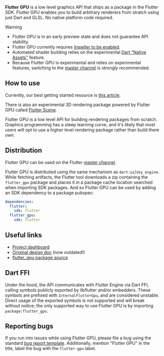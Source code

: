 **Flutter GPU** is a low level graphics API that ships as a package in the Flutter SDK. Flutter GPU enables you to build arbitrary renderers from stratch using just Dart and GLSL. No native platform code required.

> [!Warning]
> - Flutter GPU is in an early preview state and does not guarantee API stability.
> - Flutter GPU currently requires [Impeller to be enabled](https://docs.flutter.dev/perf/impeller#availability).
> - Automated shader building relies on the experimental [Dart "Native Assets"](https://github.com/dart-lang/sdk/issues/50565) feature.
> - Because Flutter GPU is experimental and relies on experimental features, switching to the [master channel](https://docs.flutter.dev/release/upgrade#other-channels) is strongly recommended.

## How to use

Currently, our best getting started resource is [this article](https://medium.com/flutter/getting-started-with-flutter-gpu-f33d497b7c11).

There is also an experimental 3D rendering package powered by Flutter GPU called [Flutter Scene](https://pub.dev/packages/flutter_scene).

Flutter GPU is a low level API for building rendering packages from scratch. Graphics programming has a steep learning curve, and it's likely that most users will opt to use a higher level rendering package rather than build there own.

## Distribution

Flutter GPU can be used on the Flutter [master channel](https://docs.flutter.dev/release/upgrade#other-channels).

Flutter GPU is distributed using the same mechanism as `dart:ui`/`sky_engine`. While fetching artifacts, the Flutter tool downloads a zip containing the `flutter_gpu` package and places it in a package cache location searched when importing SDK packages.
And so Flutter GPU can be used by adding an SDK dependency to a package pubspec:
```yaml
dependencies:
  flutter:
    sdk: flutter
  flutter_gpu:
    sdk: flutter
```

## Useful links

- [Project dashboard](https://github.com/orgs/flutter/projects/134/views/1)
- [Original design doc](https://flutter.dev/go/impeller-dart) (now outdated!)
- [flutter_gpu package source](https://github.com/flutter/engine/tree/main/lib/gpu)

## Dart FFI

Under the hood, the API communicates with Flutter Engine via Dart FFI, calling symbols publicly exported by libflutter and/or embedders. These symbols are prefixed with `InternalFlutterGpu`, and are considered unstable. Direct usage of the exported symbols is not supported and will break without notice; the only supported way to use Flutter GPU is by importing `package:flutter_gpu`.

## Reporting bugs

If you run into issues while using Flutter GPU, please file a bug using the standard [bug report template](https://github.com/flutter/flutter/issues/new?template=2_bug.yml). Additionally, mention "Flutter GPU" in the title, label the bug with the `flutter-gpu` label.
